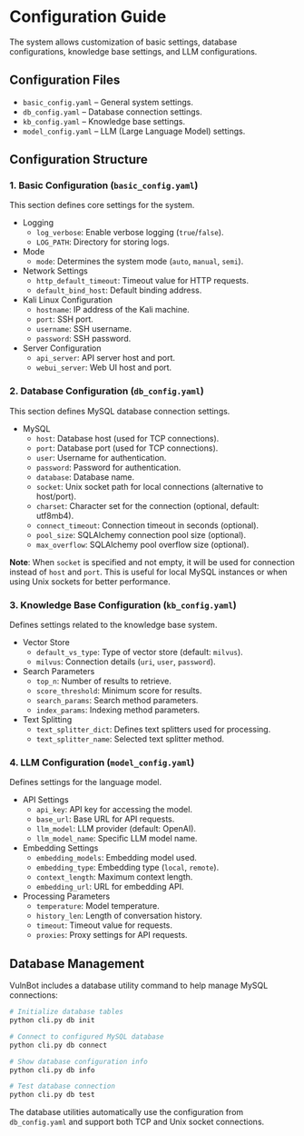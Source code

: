 # Configuration Guide

The system allows customization of basic settings, database configurations, knowledge base settings, and LLM configurations.

## Configuration Files

- `basic_config.yaml` – General system settings.
- `db_config.yaml` – Database connection settings.
- `kb_config.yaml` – Knowledge base settings.
- `model_config.yaml` – LLM (Large Language Model) settings.

## Configuration Structure

### 1. Basic Configuration (`basic_config.yaml`)

This section defines core settings for the system.

- Logging
  - `log_verbose`: Enable verbose logging (`true`/`false`).
  - `LOG_PATH`: Directory for storing logs.
- Mode
  - `mode`: Determines the system mode (`auto`, `manual`, `semi`).
- Network Settings
  - `http_default_timeout`: Timeout value for HTTP requests.
  - `default_bind_host`: Default binding address.
- Kali Linux Configuration
  - `hostname`: IP address of the Kali machine.
  - `port`: SSH port.
  - `username`: SSH username.
  - `password`: SSH password.
- Server Configuration
  - `api_server`: API server host and port.
  - `webui_server`: Web UI host and port.

### 2. Database Configuration (`db_config.yaml`)

This section defines MySQL database connection settings.

- MySQL
  - `host`: Database host (used for TCP connections).
  - `port`: Database port (used for TCP connections).
  - `user`: Username for authentication.
  - `password`: Password for authentication.
  - `database`: Database name.
  - `socket`: Unix socket path for local connections (alternative to host/port).
  - `charset`: Character set for the connection (optional, default: utf8mb4).
  - `connect_timeout`: Connection timeout in seconds (optional).
  - `pool_size`: SQLAlchemy connection pool size (optional).
  - `max_overflow`: SQLAlchemy pool overflow size (optional).

**Note**: When `socket` is specified and not empty, it will be used for connection instead of `host` and `port`. This is useful for local MySQL instances or when using Unix sockets for better performance.

### 3. Knowledge Base Configuration (`kb_config.yaml`)

Defines settings related to the knowledge base system.

- Vector Store
  - `default_vs_type`: Type of vector store (default: `milvus`).
  - `milvus`: Connection details (`uri`, `user`, `password`).
- Search Parameters
  - `top_n`: Number of results to retrieve.
  - `score_threshold`: Minimum score for results.
  - `search_params`: Search method parameters.
  - `index_params`: Indexing method parameters.
- Text Splitting
  - `text_splitter_dict`: Defines text splitters used for processing.
  - `text_splitter_name`: Selected text splitter method.

### 4. LLM Configuration (`model_config.yaml`)

Defines settings for the language model.

- API Settings
  - `api_key`: API key for accessing the model.
  - `base_url`: Base URL for API requests.
  - `llm_model`: LLM provider (default: OpenAI).
  - `llm_model_name`: Specific LLM model name.
- Embedding Settings
  - `embedding_models`: Embedding model used.
  - `embedding_type`: Embedding type (`local`, `remote`).
  - `context_length`: Maximum context length.
  - `embedding_url`: URL for embedding API.
- Processing Parameters
  - `temperature`: Model temperature.
  - `history_len`: Length of conversation history.
  - `timeout`: Timeout value for requests.
  - `proxies`: Proxy settings for API requests.

## Database Management

VulnBot includes a database utility command to help manage MySQL connections:

```bash
# Initialize database tables
python cli.py db init

# Connect to configured MySQL database
python cli.py db connect

# Show database configuration info
python cli.py db info

# Test database connection
python cli.py db test
```

The database utilities automatically use the configuration from `db_config.yaml` and support both TCP and Unix socket connections.

